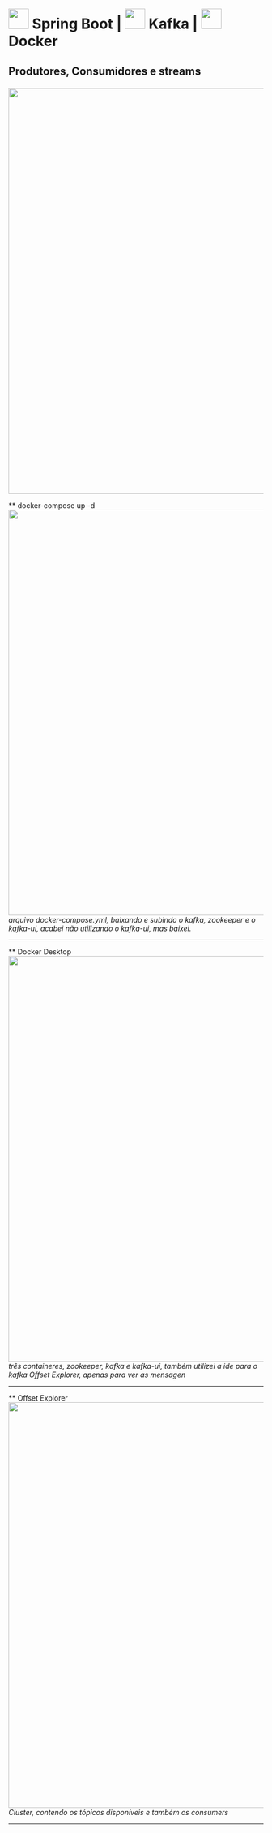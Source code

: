 # <img src="https://devkico.itexto.com.br/wp-content/uploads/2014/08/spring-boot-project-logo-300x270.png" width="40"> Spring Boot | <img src="https://www.alura.com.br/assets/api/cursos/kafka-introducao-a-streams-em-microservicos.svg" width="40"> Kafka | <img src="https://www.alura.com.br/assets/api/cursos/docker-criando-gerenciando-containers.svg" width="40"> Docker

## <p>Produtores, Consumidores e streams</p>
<img src="https://i.imgur.com/Dyn3DRP.png" width="800"><br>

** docker-compose up -d <br><img src="https://i.imgur.com/gnZMF7K.png" width="800"><br>
<em>arquivo docker-compose.yml, baixando e subindo o kafka, zookeeper e o kafka-ui, acabei não utilizando o kafka-ui, mas baixei.</em><hr>

** Docker Desktop <br><img src="https://i.imgur.com/UvczTHE.png" width="800"> 
<br><em>três containeres, zookeeper, kafka e kafka-ui, também utilizei a ide para o kafka Offset Explorer, apenas para ver as mensagen</em><hr>

** Offset Explorer <br><img src="https://i.imgur.com/AF3lARS.png" width="800"> 
<br><em>Cluster, contendo os tópicos disponíveis e também os consumers</em><hr>
